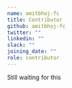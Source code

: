 ```yaml
---
name: amitbhoj-fc
title: Contributor
github: amitbhoj-fc
twitter: ""
linkedin: ""
slack: ""
joining_date: ""
role: contributor
---
```


Still waiting for this

